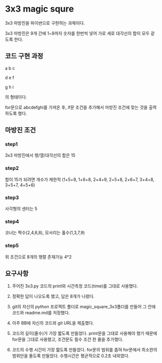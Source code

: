 # 3x3 magic squre
3x3 마방진을 파이썬으로 구현하는 과제이다. 

3x3 마방진은 9개 간에 1~9까지 숫자를 한번씩 넣어 가로 세로 대각선의 합이 모두 같도록 한다.

## 코드 구현 과정
a b c

d e f

g h i

의 형태이다.

for문으로 abcdefghi를 가져온 후, if문 조건을 추가해서 마방진 조건에 맞는 것을 출력하도록 했다.

## 마방진 조건

### step1 
3x3 마방진에서 행/열/대각선의 합은 15
### step2
합이 15가 되려면 개수가 제한적 (1+5+9, 1+6+8, 2+4+9, 2+5+8, 2+6+7, 3+4+8, 3+5+7, 4+5+6)
### step3 
사각형의 센터는 5
### step4 
코너는 짝수(2,4,6,8), 모서리는 홀수(1,3,7,9)
### step5 
위 조건으로 8개의 행렬 존재가능 4*2

## 요구사항

1) 주어진 3x3.py 코드의 print와  시간측정 코드(time)를 그대로 사용했다.
2) 정확한 답이 나오도록 했고, 답은 8개가 나왔다.
3) git의 자신의 python 프로젝트 폴더로 magic_square_3x3폴더를 만들어 그 안에 코드와 readme.md를 저장했다. 
4) 아주 BB에 자신의 코드와 git URL을 제출했다.

5) 코드의 길이(줄수)가 가장 짧도록 만들었다. print문을 그대로 사용해야 했기 때문에 for문을 그대로 사용했고, 조건문도 필수 조건 한 줄을 추가했다.
6) 코드의 수행 시간이 가장 짧도록 만들었다. for문의 범위를 좁혀 for문에서 최소한의 범위만을 돌도록 만들었다. 수행시간은 평균적으로 0.2초 내외였다.